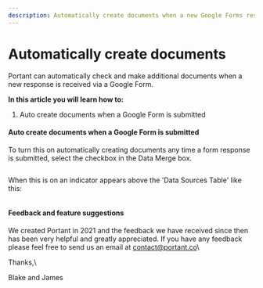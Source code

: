 ```yaml
---
description: Automatically create documents when a new Google Forms response is received
---
```


# Automatically create documents

Portant can automatically check and make additional documents when a new response is received via a Google Form. **‍**

**In this article you will learn how to:**

1. Auto create documents when a Google Form is submitted

#### Auto create documents when a Google Form is submitted

To turn this on automatically creating documents any time a form response is submitted, select the checkbox in the Data Merge box.

<figure><img src="https://uploads-ssl.webflow.com/5f3b57b5405f8bd0f98b5e14/60f80a648cce2d067c61382c_Screen%20Shot%202021-07-21%20at%209.51.38%20pm.png" alt=""><figcaption></figcaption></figure>

When this is on an indicator appears above the 'Data Sources Table' like this:

<figure><img src="https://uploads-ssl.webflow.com/5f3b57b5405f8bd0f98b5e14/60f80b1d49906e99ce0991b9_Screen%20Shot%202021-07-21%20at%209.54.26%20pm.png" alt=""><figcaption></figcaption></figure>

#### Feedback and feature suggestions

We created Portant in 2021 and the feedback we have received since then has been very helpful and greatly appreciated. If you have any feedback please feel free to send us an email at [contact@portant.co](mailto:contact@portant.co)\


Thanks,\


Blake and James
